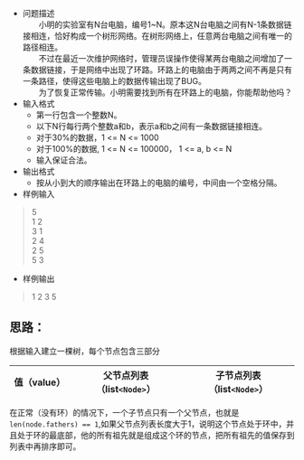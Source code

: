 * 问题描述  
　　小明的实验室有N台电脑，编号1~N。原本这N台电脑之间有N-1条数据链接相连，恰好构成一个树形网络。在树形网络上，任意两台电脑之间有唯一的路径相连。  
　　不过在最近一次维护网络时，管理员误操作使得某两台电脑之间增加了一条数据链接，于是网络中出现了环路。环路上的电脑由于两两之间不再是只有一条路径，使得这些电脑上的数据传输出现了BUG。  
　　为了恢复正常传输。小明需要找到所有在环路上的电脑，你能帮助他吗？
* 输入格式
  * 第一行包含一个整数N。
  * 以下N行每行两个整数a和b，表示a和b之间有一条数据链接相连。
  * 对于30%的数据，1 <= N <= 1000
  * 对于100%的数据, 1 <= N <= 100000， 1 <= a, b <= N
  * 输入保证合法。
* 输出格式
  * 按从小到大的顺序输出在环路上的电脑的编号，中间由一个空格分隔。
* 样例输入
>5  
> 1 2  
> 3 1  
> 2 4  
> 2 5  
> 5 3  
* 样例输出
> 1 2 3 5

## 思路：  

根据输入建立一棵树，每个节点包含三部分

|值（value）|父节点列表（list`<Node>`）|子节点列表（list`<Node>`）|
|---|--|--|

在正常（没有环）的情况下，一个子节点只有一个父节点，也就是`len(node.fathers) == 1`,如果父节点列表长度大于1，说明这个节点处于环中，并且处于环的最底部，他的所有祖先就是组成这个环的节点，把所有祖先的值保存到列表中再排序即可。

```py

```
